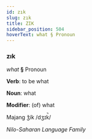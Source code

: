 ```yaml
---
id: zık
slug: zık
title: ZIK
sidebar_position: 504
hoverText: what § Pronoun
---
```


### zık

*what* **§** Pronoun

**Verb**: to be what

**Noun**: what

**Modifier**: (of) what

Majang ǯík /dʒɪk̚/

*Nilo-Saharan Language Family*